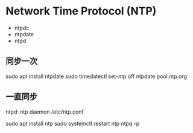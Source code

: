 
# Network Time Protocol (NTP)

- ntpdc
- ntpdate
- ntpd

## 同步一次

sudo apt install ntpdate
sudo timedatectl set-ntp off
ntpdate pool.ntp.org


## 一直同步

ntpd: ntp daemon
/etc/ntp.conf

sudo apt install ntp
sudo systemctl restart ntp
ntpq -p

